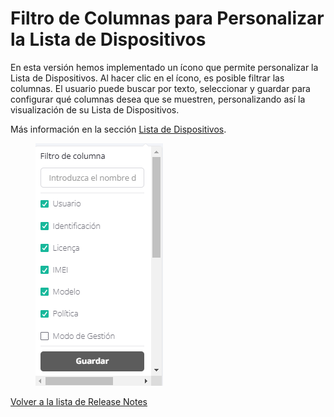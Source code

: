 # Filtro de Columnas para Personalizar la Lista de Dispositivos

En esta versión hemos implementado un ícono que permite personalizar la Lista de Dispositivos. Al hacer clic en el ícono, es posible filtrar las columnas. El usuario puede buscar por texto, seleccionar y guardar para configurar qué columnas desea que se muestren, personalizando así la visualización de su Lista de Dispositivos.

Más información en la sección [Lista de Dispositivos](../../portal/dispositivos/lista-de-dispositivos/).

<figure><img src="../../.gitbook/assets/image (275).png" alt=""><figcaption></figcaption></figure>

[Volver a la lista de Release Notes](broken-reference)
